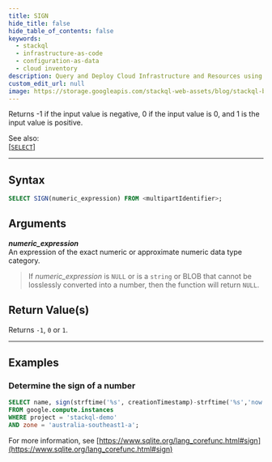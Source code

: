 ```yaml
---
title: SIGN
hide_title: false
hide_table_of_contents: false
keywords:
  - stackql
  - infrastructure-as-code
  - configuration-as-data
  - cloud inventory
description: Query and Deploy Cloud Infrastructure and Resources using SQL
custom_edit_url: null
image: https://storage.googleapis.com/stackql-web-assets/blog/stackql-blog-post-featured-image.png
---
```

Returns -1 if the input value is negative, 0 if the input value is 0, and 1 is the input value is positive.  

See also:  
[[` SELECT `]](/docs/language-spec/select) 

* * * 

## Syntax

```sql
SELECT SIGN(numeric_expression) FROM <multipartIdentifier>;
```

## Arguments

__*numeric_expression*__  
An expression of the exact numeric or approximate numeric data type category.

> If *numeric_expression* is `NULL` or is a `string` or BLOB that cannot be losslessly converted into a number, then the function will return `NULL`.

## Return Value(s)

Returns `-1`, `0` or `1`.

* * *

## Examples

### Determine the sign of a number

```sql
SELECT name, sign(strftime('%s', creationTimestamp)-strftime('%s','now')) as sign
FROM google.compute.instances 
WHERE project = 'stackql-demo' 
AND zone = 'australia-southeast1-a';
```

For more information, see [https://www.sqlite.org/lang_corefunc.html#sign](https://www.sqlite.org/lang_corefunc.html#sign)